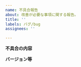 ```yaml
---
name: 不具合報告
about: 改善が必要な事項に関する報告。
title: ''
labels: バグ/bug
assignees: ''

---
```


**不具合の内容**

**バージョン等**
